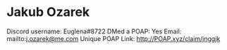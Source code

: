 # Jakub Ozarek

Discord username: Euglena#8722
DMed a POAP: Yes
Email: mailto:j.ozarek@me.com
Unique POAP Link: http://POAP.xyz/claim/jnggjk